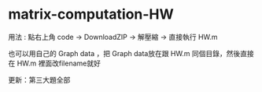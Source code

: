 # matrix-computation-HW

用法 : 點右上角 code -> DownloadZIP -> 解壓縮 -> 直接執行 HW.m

也可以用自己的 Graph data ，把 Graph data放在跟 HW.m 同個目錄，然後直接在 HW.m 裡面改filename就好

更新：第三大題全部
